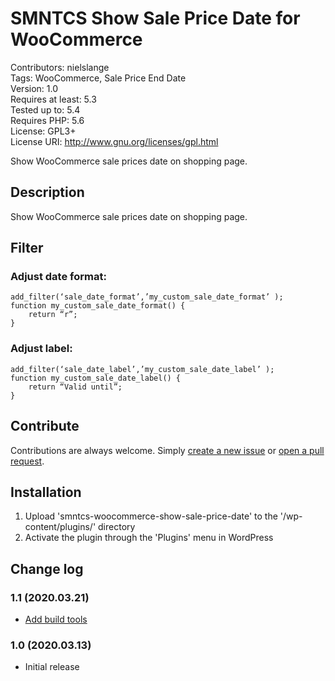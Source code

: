 # SMNTCS Show Sale Price Date for WooCommerce

Contributors: nielslange  
Tags: WooCommerce, Sale Price End Date  
Version: 1.0  
Requires at least: 5.3  
Tested up to: 5.4  
Requires PHP: 5.6  
License: GPL3+  
License URI: http://www.gnu.org/licenses/gpl.html  

Show WooCommerce sale prices date on shopping page.

## Description

Show WooCommerce sale prices date on shopping page.

## Filter

### Adjust date format:

```
add_filter(‘sale_date_format’,’my_custom_sale_date_format’ );
function my_custom_sale_date_format() {
	return “r”;
}
```

### Adjust label:

```
add_filter(‘sale_date_label’,’my_custom_sale_date_label’ );
function my_custom_sale_date_label() {
	return “Valid until”;
}
```

## Contribute

Contributions are always welcome. Simply [create a new issue](https://github.com/nielslange/smntcs-show-sale-price-date-for-woocommerce/issues/new) or [open a pull request](https://github.com/nielslange/smntcs-show-sale-price-date-for-woocommerce/compare).

## Installation

1. Upload 'smntcs-woocommerce-show-sale-price-date' to the '/wp-content/plugins/' directory
2. Activate the plugin through the 'Plugins' menu in WordPress

## Change log

### 1.1 (2020.03.21)
* [Add build tools](https://github.com/nielslange/smntcs-show-sale-price-date-for-woocommerce/issues/1)

### 1.0 (2020.03.13)

* Initial release
